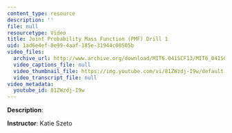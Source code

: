 ```yaml
---
content_type: resource
description: ''
file: null
resourcetype: Video
title: Joint Probability Mass Function (PMF) Drill 1
uid: 1ad6e4ef-8e99-4aaf-185e-31944c00505b
video_files:
  archive_url: http://www.archive.org/download/MIT6.041SCF13/MIT6_041SCF13_Joint_PMF_Drill1_300k.mp4
  video_captions_file: null
  video_thumbnail_file: https://img.youtube.com/vi/81ZWzdj-I9w/default.jpg
  video_transcript_file: null
video_metadata:
  youtube_id: 81ZWzdj-I9w
---
```


**Description**:

**Instructor**: Katie Szeto
